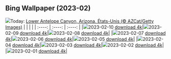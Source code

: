 ## Bing Wallpaper (2023-02)
![](https://global.bing.com/th?id=OHR.LowerAntelopeAZ_FR-CA3378697598_UHD.jpg&w=1000)Today: [Lower Antelope Canyon, Arizona, États-Unis (© AZCat/Getty Images)](https://global.bing.com/th?id=OHR.LowerAntelopeAZ_FR-CA3378697598_UHD.jpg)
|      |      |      |
| :----: | :----: | :----: |
|![](https://global.bing.com/th?id=OHR.LowerAntelopeAZ_FR-CA3378697598_UHD.jpg&pid=hp&w=384&h=216&rs=1&c=4)2023-02-10 [download 4k](https://global.bing.com/th?id=OHR.LowerAntelopeAZ_FR-CA3378697598_UHD.jpg)|![](https://global.bing.com/th?id=OHR.NorwayRestArea_FR-CA2805422738_UHD.jpg&pid=hp&w=384&h=216&rs=1&c=4)2023-02-09 [download 4k](https://global.bing.com/th?id=OHR.NorwayRestArea_FR-CA2805422738_UHD.jpg)|![](https://global.bing.com/th?id=OHR.MedievalLabro_FR-CA2430724795_UHD.jpg&pid=hp&w=384&h=216&rs=1&c=4)2023-02-08 [download 4k](https://global.bing.com/th?id=OHR.MedievalLabro_FR-CA2430724795_UHD.jpg)|
|![](https://global.bing.com/th?id=OHR.WaitangiFjordlandNP_FR-CA1856211187_UHD.jpg&pid=hp&w=384&h=216&rs=1&c=4)2023-02-07 [download 4k](https://global.bing.com/th?id=OHR.WaitangiFjordlandNP_FR-CA1856211187_UHD.jpg)|![](https://global.bing.com/th?id=OHR.MonarchPismo_FR-CA0845248620_UHD.jpg&pid=hp&w=384&h=216&rs=1&c=4)2023-02-06 [download 4k](https://global.bing.com/th?id=OHR.MonarchPismo_FR-CA0845248620_UHD.jpg)|![](https://global.bing.com/th?id=OHR.FeldbergSchnee_FR-CA2909704523_UHD.jpg&pid=hp&w=384&h=216&rs=1&c=4)2023-02-05 [download 4k](https://global.bing.com/th?id=OHR.FeldbergSchnee_FR-CA2909704523_UHD.jpg)|
|![](https://global.bing.com/th?id=OHR.QuebecFrontenac_FR-CA0148794819_UHD.jpg&pid=hp&w=384&h=216&rs=1&c=4)2023-02-04 [download 4k](https://global.bing.com/th?id=OHR.QuebecFrontenac_FR-CA0148794819_UHD.jpg)|![](https://global.bing.com/th?id=OHR.GroundhogThree_FR-CA4612695753_UHD.jpg&pid=hp&w=384&h=216&rs=1&c=4)2023-02-03 [download 4k](https://global.bing.com/th?id=OHR.GroundhogThree_FR-CA4612695753_UHD.jpg)|![](https://global.bing.com/th?id=OHR.SunriseCastle_FR-CA4695206757_UHD.jpg&pid=hp&w=384&h=216&rs=1&c=4)2023-02-02 [download 4k](https://global.bing.com/th?id=OHR.SunriseCastle_FR-CA4695206757_UHD.jpg)|
|![](https://global.bing.com/th?id=OHR.ZebraTrio_FR-CA2888022589_UHD.jpg&pid=hp&w=384&h=216&rs=1&c=4)2023-02-01 [download 4k](https://global.bing.com/th?id=OHR.ZebraTrio_FR-CA2888022589_UHD.jpg)|